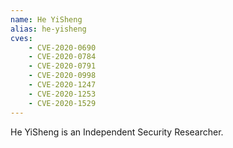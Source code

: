 ```yaml
---
name: He YiSheng
alias: he-yisheng
cves:
    - CVE-2020-0690
    - CVE-2020-0784
    - CVE-2020-0791
    - CVE-2020-0998
    - CVE-2020-1247
    - CVE-2020-1253
    - CVE-2020-1529
---
```

He YiSheng is an Independent Security Researcher.